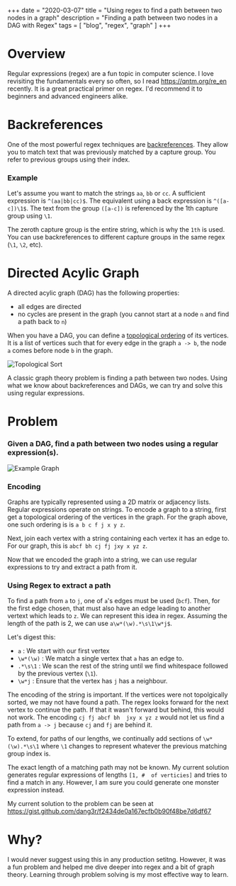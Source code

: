 +++
date = "2020-03-07"
title = "Using regex to find a path between two nodes in a graph"
description = "Finding a path between two nodes in a DAG with Regex"
tags = [
  "blog",
  "regex",
  "graph"
]
+++

# Overview

Regular expressions (regex) are a fun topic in computer science. I love revisiting the fundamentals
every so often, so I read https://qntm.org/re_en recently. It is a great practical
primer on regex. I'd recommend it to beginners and advanced engineers alike. 

# Backreferences

One of the most powerful regex techniques are [backreferences](https://www.regular-expressions.info/backref.html).
They allow you to match text that was previously matched by a capture group. You refer
to previous groups using their index.

### Example

Let's assume you want to match the strings `aa`, `bb` or `cc`. A sufficient expression is
`^(aa|bb|cc)$`. The equivalent using a back expression is `^([a-c])\1$`. The text from the group `([a-c])` is referenced
by the 1th capture group using `\1`.

The zeroth capture group is the entire string, which is why the `1th` is used. You can use backreferences to different capture groups
in the same regex (`\1`, `\2`, etc).

# Directed Acylic Graph

A directed acylic graph (DAG) has the following properties:

- all edges are directed
- no cycles are present in the graph (you cannot start at a node `n` and find a path back to `n`)

When you have a DAG, you can define a [topological ordering](https://en.wikipedia.org/wiki/Topological_sorting) 
of its vertices. It is a list of vertices such that for every
edge in the graph `a -> b`,  the node `a` comes before node `b` in the graph.

![Topological Sort](https://tutorialhorizon.com/static/media/algorithms/2018/03/Topological-Sort.png)

A classic graph theory problem is finding a path between two nodes. Using what we know about backreferences and DAGs,
we can try and solve this using regular expressions.

# Problem

### Given a DAG, find a path between two nodes using a regular expression(s).

![Example Graph](/images/regex-path-example.png)

### Encoding 
Graphs are typically represented using a 2D matrix or adjacency lists. Regular expressions
operate on strings. To encode a graph to a string, first get a topological ordering
of the vertices in the graph. For the graph above, one such ordering is is `a b c f j x y z`.

Next, join each vertex with a string containing each vertex it has an edge to. For our graph, this is
`abcf bh cj fj jxy x yz z`.

Now that we encoded the graph into a string, we can use regular expressions to try and extract a path
from it. 

### Using Regex to extract a path

To find a path from `a` to `j`, one of `a`'s edges must be used (`bcf`). Then, for the first edge chosen,
that must also have an edge leading to another vertext which leads to `z`. We can represent this idea
in regex. Assuming the length of the path is 2, we can use `a\w*(\w).*\s\1\w*j$`.

Let's digest this:

- `a` : We start with our first vertex
- `\w*(\w)` : We match a single vertex that `a` has an edge to. 
- `.*\s\1` : We scan the rest of the string until we find whitespace followed by  the previous vertex (`\1`).
- `\w*j` : Ensure that the vertex has `j` has a neighbour.

The encoding of the string is important. If the vertices were not topolgically sorted, we may not have found a path.
The regex looks forward for the next vertex to continue the path. If that it wasn't forward but behind, this would not work. 
The encoding `cj fj abcf bh  jxy x yz z` would not let us find a path from `a -> j` because `cj` and `fj` are behind it.

To extend, for paths of our lengths, we continually add sections of `\w*(\w).*\s\1` where `\1` changes to represent whatever the previous
matching group index is.

The exact length of a matching path may not be known. My current solution generates regular expressions
of lengths `[1, #  of verticies]` and tries to find a match in any. However, I am sure you could generate one monster expression instead.

My current solution to the problem can be seen at https://gist.github.com/dang3r/f2434de0a167ecfb0b90f48be7d6df67

# Why?

I would never suggest using this in any production setitng. However, it was a fun problem and helped
me dive deeper into regex and a bit of graph theory. Learning through problem solving is my most effective way to learn.